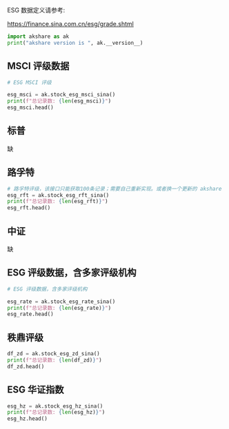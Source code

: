 ESG 数据定义请参考:

https://finance.sina.com.cn/esg/grade.shtml


```python
import akshare as ak
print("akshare version is ", ak.__version__)
```


## MSCI 评级数据


```python
# ESG MSCI 评级

esg_msci = ak.stock_esg_msci_sina()
print(f"总记录数: {len(esg_msci)}")
esg_msci.head()
```

## 标普

缺

## 路孚特


```python
# 路孚特评级，该接口只能获取100条记录；需要自己重新实现。或者换一个更新的 akshare 版本
esg_rft = ak.stock_esg_rft_sina()
print(f"总记录数: {len(esg_rft)}")
esg_rft.head()
```


## 中证
缺

## ESG 评级数据，含多家评级机构


```python
# ESG 评级数据，含多家评级机构

esg_rate = ak.stock_esg_rate_sina()
print(f"总记录数: {len(esg_rate)}")
esg_rate.head()
```

## 秩鼎评级


```python
df_zd = ak.stock_esg_zd_sina()
print(f"总记录数: {len(df_zd)}")
df_zd.head()
```

## ESG 华证指数


```python
esg_hz = ak.stock_esg_hz_sina()
print(f"总记录数: {len(esg_hz)}")
esg_hz.head()
```
